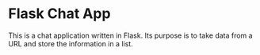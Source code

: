 # Flask Chat App

This is a chat application written in Flask. Its purpose is to take data from a URL and store the information in a list.